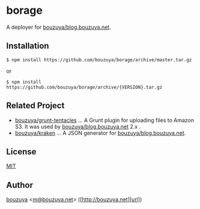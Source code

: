 # borage

A deployer for [bouzuya/blog.bouzuya.net][].

## Installation

    $ npm install https://github.com/bouzuya/borage/archive/master.tar.gz

or

    $ npm install https://github.com/bouzuya/borage/archive/{VERSION}.tar.gz

## Related Project

- [bouzuya/grunt-tentacles][] ... A Grunt plugin for uploading files to Amazon S3. It was used by [bouzuya/blog.bouzuya.net][] 2.x .
- [bouzuya/kraken][] ... A JSON generator for [bouzuya/blog.bouzuya.net][].

## License

[MIT](LICENSE)

## Author

[bouzuya][user] &lt;[m@bouzuya.net][email]&gt; ([http://bouzuya.net][url])

[user]: https://github.com/bouzuya
[email]: mailto:m@bouzuya.net
[url]: http://bouzuya.net
[bouzuya/blog.bouzuya.net]: https://github.com/bouzuya/blog.bouzuya.net
[bouzuya/grunt-tentacles]: https://github.com/bouzuya/grunt-tentacles
[bouzuya/kraken]: https://github.com/bouzuya/kraken
